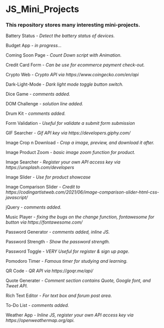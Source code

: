 # JS_Mini_Projects

<h3>This repository stores many interesting mini-projects.</h3>

<p>Battery Status - <i>Detect the battery status of devices.</i></p>
<p>Budget App - <i>in progress...</i></p>
<p>Coming Soon Page - <i>Count Down script with Animation.</i></p>
<p>Credit Card Form - <i>Can be use for ecommerce payment check-out.</i></p>
<p>Crypto Web - <i>Crypto API via https://www.coingecko.com/en/api</i></p>
<P>Dark-Light-Mode - <i>Dark light mode toggle button switch.</i></p>
<p>Dice Game - <i>comments added.</i></p>
<p>DOM Challenge - <i>solution line added.</i></p>
<p>Drum Kit - <i>comments added.</i></p>
<p>Form Validation - <i>Useful for validate a submit form submission</i></p>
<p>GIF Searcher - <i>Gif API key via https://developers.giphy.com/</i></p>
<p>Image Crop n Download - <i>Crop a image, preview, and download it after.</i></p>
<p>Image Product Zoom - <i>basic image zoom function for product.</i></p>
<p>Image Searcher - <i>Register your own API access key via https://unsplash.com/developers</i></p>
<p>Image Slider - <i>Use for product showcase</i></p>
<p>Image Comparison Slider - <i>Credit to https://codingartistweb.com/2021/06/image-comparison-slider-html-css-javascript/</i><p>
<p>jQuery - <i>comments added.</i></p>
<p>Music Player - <i>fixing the bugs on the change function, fontawesome for button via https://fontawesome.com/</i></p>
<p>Password Generator - <i>comments added, inline JS.</i></p>
<p>Password Strength - <i>Show the password strength.</i></p>
<p>Password Toggle - <i>VERY Useful for register & sign up page.</i></p>
<p>Pomodoro Timer - <i>Famous timer for studying and learning.</i></p>
<p>QR Code - <i>QR API via https://goqr.me/api/</i></p>
<p>Quote Generater - <i>Comment section contains Quote, Google font, and Tweet API.</i></p>
<p>Rich Text Editor - <i>For text box and forum post area.</i></p>
<p>To-Do List - <i>comments added.</i></p>
<p>Weather App - <i>Inline JS, register your own API access key via https://openweathermap.org/api.</i></p>